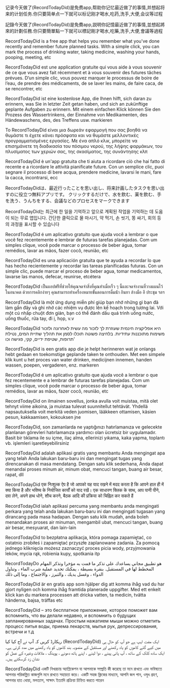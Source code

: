 记录今天做了(RecordTodayDid)是免费app,帮助你记忆最近做了的事情,并想起将来的计划任务.你只要简单点一下就可以标记刚才喝水,吃药,洗手,大便,会议等过程

記錄今天做了(RecordTodayDid)是免費app,説明你記憶最近做了的事情,並想起將來的計劃任務.你只要簡單點一下就可以標記剛才喝水,吃藥,洗手,大便,會議等過程

RecordTodayDid is a free app that helps you remember what you've done recently and remember future planned tasks. With a simple click, you can mark the process of drinking water, taking medicine, washing your hands, pooping, meeting, etc

RecordTodayDid est une application gratuite qui vous aide à vous souvenir de ce que vous avez fait récemment et à vous souvenir des futures tâches prévues. D’un simple clic, vous pouvez marquer le processus de boire de l’eau, de prendre des médicaments, de se laver les mains, de faire caca, de se rencontrer, etc

RecordTodayDid ist eine kostenlose App, die Ihnen hilft, sich daran zu erinnern, was Sie in letzter Zeit getan haben, und sich an zukünftige geplante Aufgaben zu erinnern. Mit einem einfachen Klick können Sie den Prozess des Wassertrinkens, der Einnahme von Medikamenten, des Händewaschens, des, des Treffens usw. markieren

Το RecordTodayDid είναι μια δωρεάν εφαρμογή που σας βοηθά να θυμάστε τι έχετε κάνει πρόσφατα και να θυμάστε μελλοντικές προγραμματισμένες εργασίες. Με ένα απλό κλικ, μπορείτε να επισημάνετε τη διαδικασία του πόσιμου νερού, της λήψης φαρμάκων, του πλυσίματος των χεριών σας, της σκασίματος, της συνάντησης κλπ

RecordTodayDid è un'app gratuita che ti aiuta a ricordare ciò che hai fatto di recente e a ricordare le attività pianificate future. Con un semplice clic, puoi segnare il processo di bere acqua, prendere medicine, lavarsi le mani, fare la cacca, incontrarsi, ecc

RecordTodayDidは、最近行ったことを思い出し、将来計画したタスクを思い出すのに役立つ無料アプリです。 クリックするだけで、水を飲む、薬を飲む、手を洗う、うんちをする、会議などのプロセスをマークできます

RecordTodayDid는 최근에 한 일을 기억하고 앞으로 계획된 작업을 기억하는 데 도움이 되는 무료 앱입니다. 간단한 클릭으로 물 마시기, 약 먹기, 손 씻기, 똥 싸기, 회의 등의 과정을 표시할 수 있습니다

RecordTodayDid é um aplicativo gratuito que ajuda você a lembrar o que você fez recentemente e lembrar de futuras tarefas planejadas. Com um simples clique, você pode marcar o processo de beber água, tomar remédios, lavar as mãos, fazer cocô, reunião, etc

RecordTodayDid es una aplicación gratuita que te ayuda a recordar lo que has hecho recientemente y recordar las tareas planificadas futuras. Con un simple clic, puede marcar el proceso de beber agua, tomar medicamentos, lavarse las manos, defecar, reunirse, etcétera

RecordTodayDid เป็นแอปฟรีที่ช่วยให้คุณจดจําสิ่งที่คุณทําเมื่อเร็ว ๆ นี้และจดจํางานที่วางแผนไว้ในอนาคต ด้วยการคลิกง่ายๆ คุณสามารถทําเครื่องหมายขั้นตอนการดื่มน้ํา กินยา ล้างมือ อึ ประชุม ฯลฯ

RecordTodayDid là một ứng dụng miễn phí giúp bạn nhớ những gì bạn đã làm gần đây và ghi nhớ các nhiệm vụ được lên kế hoạch trong tương lai. Với một cú nhấp chuột đơn giản, bạn có thể đánh dấu quá trình uống nước, uống thuốc, rửa tay, đi ị, họp, v.v

RecordTodayDid היא אפליקציה חינמית שעוזרת לך לזכור מה עשית לאחרונה ולזכור משימות מתוכננות עתידיות. בלחיצה פשוטה תוכלו לסמן את תהליך שתיית המים, נטילת תרופות, שטיפת ידיים, קקי, פגישה וכו'

RecordTodayDid is een gratis app die je helpt herinneren wat je onlangs hebt gedaan en toekomstige geplande taken te onthouden. Met een simpele klik kunt u het proces van water drinken, medicijnen innemen, handen wassen, poepen, vergaderen, enz. markeren

RecordTodayDid é um aplicativo gratuito que ajuda você a lembrar o que fez recentemente e a lembrar de futuras tarefas planejadas. Com um simples clique, você pode marcar o processo de beber água, tomar remédios, lavar as mãos, fazer cocô, reunião, etc

RecordTodayDid on ilmainen sovellus, jonka avulla voit muistaa, mitä olet tehnyt viime aikoina, ja muistaa tulevat suunnitellut tehtävät. Yhdellä napsautuksella voit merkitä veden juomisen, lääkkeen ottamisen, käsien pesun, kakkaamisen, kokouksen jne

RecordTodayDid, son zamanlarda ne yaptığınızı hatırlamanıza ve gelecekte planlanan görevleri hatırlamanıza yardımcı olan ücretsiz bir uygulamadır. Basit bir tıklama ile su içme, ilaç alma, ellerinizi yıkama, kaka yapma, toplantı vb. işlemleri işaretleyebilirsiniz

RecordTodayDid adalah aplikasi gratis yang membantu Anda mengingat apa yang telah Anda lakukan baru-baru ini dan mengingat tugas yang direncanakan di masa mendatang. Dengan satu klik sederhana, Anda dapat menandai proses minum air, minum obat, mencuci tangan, buang air besar, rapat, dll

RecordTodayDid एक निःशुल्क ऐप है जो आपको यह याद रखने में मदद करता है कि आपने हाल ही में क्या किया है और भविष्य के नियोजित कार्यों को याद रखें। एक साधारण क्लिक के साथ, आप पानी पीने, दवा लेने, अपने हाथ धोने, शौच करने, बैठक आदि की प्रक्रिया को चिह्नित कर सकते हैं

RecordTodayDid ialah aplikasi percuma yang membantu anda mengingati perkara yang telah anda lakukan baru-baru ini dan mengingati tugasan yang dirancang pada masa hadapan. Dengan satu klik mudah, anda boleh menandakan proses air minuman, mengambil ubat, mencuci tangan, buang air besar, mesyuarat, dan lain-lain

RecordTodayDid to bezpłatna aplikacja, która pomaga zapamiętać, co ostatnio zrobiłeś i zapamiętać przyszłe zaplanowane zadania. Za pomocą jednego kliknięcia możesz zaznaczyć proces picia wody, przyjmowania leków, mycia rąk, robienia kupy, spotkania itp

RecordTodayDo هو تطبيق مجاني يساعدك على تذكر ما قمت به مؤخرا وتذكر المهام المخطط لها في المستقبل. بنقرة بسيطة ، يمكنك تحديد عملية شرب الماء ، وتناول الدواء ، وغسل يديك ، والتبرز ، والاجتماع ، وما إلى ذلك

RecordTodayDid är en gratis app som hjälper dig att komma ihåg vad du har gjort nyligen och komma ihåg framtida planerade uppgifter. Med ett enkelt klick kan du markera processen att dricka vatten, ta medicin, tvätta händerna, bajsa, träffas etc

RecordTodayDid – это бесплатное приложение, которое поможет вам вспомнить, что вы делали недавно, и вспомнить о будущих запланированных задачах. Простым нажатием мыши можно отметить процесс питья воды, приема лекарств, мытья рук, депрессирования, встречи и т.д

ریکارڈ کریں کہ آپ نے آج کیا کیا (RecordTodayDid) ایک مفت ایپ ہے جو آپ کو حال ہی میں کیے گئے کاموں کو یاد رکھنے اور مستقبل کے منصوبہ بند کاموں کو یاد رکھنے میں مدد کرتی ہے۔ ایک سادہ کلک کے ساتھ ، آپ پانی پینے ، دوا لینے ، اپنے ہاتھ دھونے ، پوپنگ ، ملاقات وغیرہ کے عمل کو نشان زد کرسکتے ہیں۔

RecordTodayDid একটি নিখরচায় অ্যাপ্লিকেশন যা আপনাকে সম্প্রতি কী করেছে তা মনে রাখতে এবং ভবিষ্যতে আপনার পরিকল্পিত কাজগুলি মনে রাখতে সহায়তা করে। একটি সহজ ক্লিকের মাধ্যমে, আপনি জল পান, ওষুধ গ্রহণ, আপনার হাত ধোয়া, মলত্যাগ, সাক্ষাৎ ইত্যাদি প্রক্রিয়া চিহ্নিত করতে পারেন
